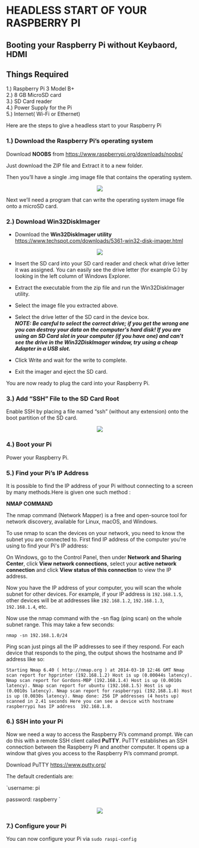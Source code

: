 #   HEADLESS START OF YOUR RASPBERRY PI

## Booting your Raspberry Pi without Keybaord, HDMI  

## Things Required 

1.) Raspberry Pi 3 Model B+   
2.) 8 GB MicroSD card  
3.) SD Card reader  
4.) Power Supply for the Pi  
5.) Internet( Wi-Fi or Ethernet)

Here are the steps to give a headless start to your Raspberry Pi 

### 1.) Download the Raspberry Pi’s operating system  

Download **NOOBS** from https://www.raspberrypi.org/downloads/noobs/  

Just download the ZIP file and Extract it to a new folder.  

Then you’ll have a single .img image file that contains the operating system.  

<p align="center"> 
<img src="https://user-images.githubusercontent.com/35935951/36939676-fffec636-1f5a-11e8-8c3e-7e220a03efec.png">
</p>  

Next we’ll need a program that can write the operating system image file onto a microSD card.

### 2.) Download Win32DiskImager  

* Download the **Win32DiskImager utility** https://www.techspot.com/downloads/5361-win32-disk-imager.html  

<p align="center"> 
<img src="https://user-images.githubusercontent.com/35935951/36939678-0abe5460-1f5b-11e8-9af9-b834c87faabb.png">
</p> 

* Insert the SD card into your SD card reader and check what drive letter it was assigned. You can easily see the drive letter (for   example G:) by looking in the left column of Windows Explorer.  

* Extract the executable from the zip file and run the Win32DiskImager utility.  

* Select the image file you extracted above.  

* Select the drive letter of the SD card in the device box.   
***NOTE: Be careful to select the correct drive; if you get the wrong one you can destroy your data on the computer's hard disk! If you are using an SD Card slot in your computer (if you have one) and can't see the drive in the Win32DiskImager window, try using a cheap Adapter in a USB slot.***  

* Click Write and wait for the write to complete.  

* Exit the imager and eject the SD card.  

 You are now ready to plug the card into your Raspberry Pi.  
 
 ### 3.) Add “SSH” File to the SD Card Root  
 
Enable SSH by placing a file named “ssh” (without any extension) onto the boot partition of the SD card.  

<p align="center"> 
<img src="https://user-images.githubusercontent.com/35935951/36939814-dca280ee-1f5d-11e8-86d0-792d5609bbd5.png">
</p> 

### 4.) Boot your Pi  

Power your Raspberry Pi.

### 5.) Find your Pi’s IP Address  

It is possible to find the IP address of your Pi without connecting to a screen by many methods.Here is given one such method :

**NMAP COMMAND**

The nmap command (Network Mapper) is a free and open-source tool for network discovery, available for Linux, macOS, and Windows.  

To use nmap to scan the devices on your network, you need to know the subnet you are connected to. First find IP address of the computer you're using to find your Pi's IP address:  

On Windows, go to the Control Panel, then under  **Network and Sharing Center**, click **View network connections**, select your **active network connection** and click  **View status of this connection** to view the IP address.  

Now you have the IP address of your computer, you will scan the whole subnet for other devices. For example, if your IP address is `192.168.1.5`, other devices will be at addresses like `192.168.1.2`, `192.168.1.3`, `192.168.1.4`, etc.  

Now use the nmap command with the -sn flag (ping scan) on the whole subnet range. This may take a few seconds:  

`nmap -sn 192.168.1.0/24`  

Ping scan just pings all the IP addresses to see if they respond. For each device that responds to the ping, the output shows the hostname and IP address like so:  

`Starting Nmap 6.40 ( http://nmap.org ) at 2014-03-10 12:46 GMT
Nmap scan report for hpprinter (192.168.1.2)
Host is up (0.00044s latency).
Nmap scan report for Gordons-MBP (192.168.1.4)
Host is up (0.0010s latency).
Nmap scan report for ubuntu (192.168.1.5)
Host is up (0.0010s latency).
Nmap scan report for raspberrypi (192.168.1.8)
Host is up (0.0030s latency).
Nmap done: 256 IP addresses (4 hosts up) scanned in 2.41 seconds
Here you can see a device with hostname raspberrypi has IP address  192.168.1.8.  `

### 6.) SSH into your Pi  

Now we need a way to access the Raspberry Pi’s command prompt. We can do this with a remote SSH client called **PuTTY**. 
PuTTY establishes an SSH connection between the Raspberry Pi and another computer.
It opens up a window that gives you access to the Raspberry Pi’s command prompt.  

Download PuTTY https://www.putty.org/  

The default credentials are:

`username: pi  

 password: raspberry  `

<p align="center"> 
<img src="https://user-images.githubusercontent.com/35935951/36939810-d21f1d08-1f5d-11e8-9920-14b11917ec1c.png">
</p> 


### 7.) Configure your Pi  

You can now configure your Pi via `sudo raspi-config  `











